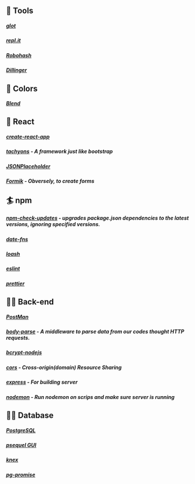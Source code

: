 
## 🍺 Tools
##### [glot](https://glot.io/)
##### [repl.it](https://repl.it/)
##### [Robohash](https://robohash.org/)
##### [Dillinger](https://dillinger.io/)



## 🐠 Colors
##### [Blend](http://colinkeany.com/blend/)




## 🔰 React
##### [create-react-app](/https://www.npmjs.com/package/create-react-app/)
##### [tachyons](/https://www.npmjs.com/package/create-react-app/) - A framework just like bootstrap
##### [JSONPlaceholder](https://jsonplaceholder.typicode.com/)
##### [Formik](https://jaredpalmer.com/formik) - Obversely, to create forms  



## 🏄 npm
##### [npm-check-updates](https://www.getpostman.com/) - upgrades package.json dependencies to the latest versions, ignoring specified versions.
##### [date-fns](https://date-fns.org/)
##### [loash](https://lodash.com/)
##### [eslint](https://eslint.org/)
##### [prettier](https://prettier.io/)




## 🕵️‍♀️ Back-end
##### [PostMan](https://www.getpostman.com/)
##### [body-parse](https://www.npmjs.com/package/body-parser) - A middleware to parse data from our codes thought HTTP requests.
##### [bcrypt-nodejs](https://www.npmjs.com/package/bcrypt-nodejs)
##### [cors](https://www.npmjs.com/package/cors) - Cross-origin(domain) Resource Sharing
##### [express](https://expressjs.com/) - For building server
##### [nodemon](https://www.npmjs.com/package/nodemon) - Run nodemon on scrips and make sure server is running




## 👩‍💻 Database
##### [PostgreSQL](https://www.postgresql.org/)
##### [psequel GUI](http://www.psequel.com/)
##### [knex](https://knexjs.org/#Builder-where)
##### [pg-promise](https://github.com/vitaly-t/pg-promise)
